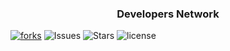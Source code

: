 <h3 align="center">Developers Network</h3>
<p align="center">
  
[![forks](https://img.shields.io/github/forks/megabyte98/auth0)](https://img.shields.io/github/forks/megabyte98/auth0)
![Issues](https://img.shields.io/github/issues/megabyte98/auth0)
![Stars](https://img.shields.io/github/stars/megabyte98/auth0)
![license](https://img.shields.io/github/license/megabyte98/auth0)

</p
